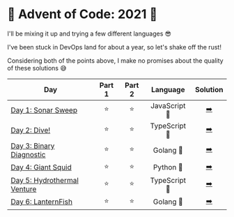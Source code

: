 # 🎄 Advent of Code: 2021 🎄

I'll be mixing it up and trying a few different languages 😎

I've been stuck in DevOps land for about a year, so let's shake off the rust!

Considering both of the points above, I make no promises about the quality of
these solutions 😅

| Day                                                                | Part 1 | Part 2 |   Language    | Solution  |
| ------------------------------------------------------------------ | :----: | :----: | :-----------: | :-------: |
| [Day 1: Sonar Sweep](https://adventofcode.com/2021/day/1)          |   ⭐   |   ⭐   | JavaScript 💛 | [➡️](./1) |
| [Day 2: Dive!](https://adventofcode.com/2021/day/2)                |   ⭐   |   ⭐   | TypeScript 💙 | [➡️](./2) |
| [Day 3: Binary Diagnostic](https://adventofcode.com/2021/day/3)    |   ⭐   |   ⭐   |   Golang 💙   | [➡️](./3) |
| [Day 4: Giant Squid](https://adventofcode.com/2021/day/4)          |   ⭐   |   ⭐   |   Python 💛   | [➡️](./4) |
| [Day 5: Hydrothermal Venture](https://adventofcode.com/2021/day/5) |   ⭐   |   ⭐   | TypeScript 💙 | [➡️](./5) |
| [Day 6: LanternFish](https://adventofcode.com/2021/day/6)          |   ⭐   |   ⭐   |   Golang 💙   | [➡️](./6) |
